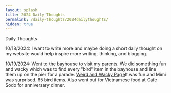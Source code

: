 ```yaml
---
layout: splash
title: 2024 Daily Thoughts
permalink: /daily-thoughts/2024dailythoughts/
hidden: true
---
```


Daily Thoughts

10/18/2024: I want to write more and maybe doing a short daily thought on my website would help inspire more writing, thinking, and blogging. 

10/19/2024: Went to the bayhouse to visit my parents. We did something fun and wacky which was to find every "bird" item in the bayhouse and line them up on the pier for a parade. <a href="seriouslymatt.com/weird-and-wacky/" alt="Link to Image of Weird and Wacky page" target="_blank">Weird and Wacky Page</a>It was fun and Mimi was surprised. 65 bird items. Also went out for Vietnamese food at Cafe Sodo for anniversary dinner.